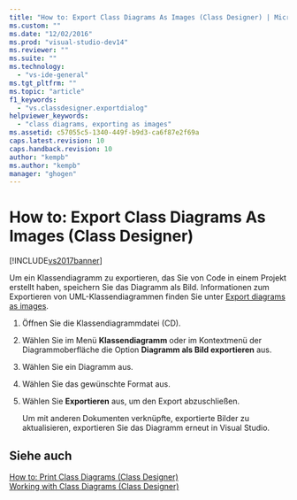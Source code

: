 ```yaml
---
title: "How to: Export Class Diagrams As Images (Class Designer) | Microsoft Docs"
ms.custom: ""
ms.date: "12/02/2016"
ms.prod: "visual-studio-dev14"
ms.reviewer: ""
ms.suite: ""
ms.technology: 
  - "vs-ide-general"
ms.tgt_pltfrm: ""
ms.topic: "article"
f1_keywords: 
  - "vs.classdesigner.exportdialog"
helpviewer_keywords: 
  - "class diagrams, exporting as images"
ms.assetid: c57055c5-1340-449f-b9d3-ca6f87e2f69a
caps.latest.revision: 10
caps.handback.revision: 10
author: "kempb"
ms.author: "kempb"
manager: "ghogen"
---
```

# How to: Export Class Diagrams As Images (Class Designer)
[!INCLUDE[vs2017banner](../code-quality/includes/vs2017banner.md)]

Um ein Klassendiagramm zu exportieren, das Sie von Code in einem Projekt erstellt haben, speichern Sie das Diagramm als Bild.  Informationen zum Exportieren von UML\-Klassendiagrammen finden Sie unter [Export diagrams as images](../modeling/export-diagrams-as-images.md).  
  
1.  Öffnen Sie die Klassendiagrammdatei \(CD\).  
  
2.  Wählen Sie im Menü **Klassendiagramm** oder im Kontextmenü der Diagrammoberfläche die Option **Diagramm als Bild exportieren** aus.  
  
3.  Wählen Sie ein Diagramm aus.  
  
4.  Wählen Sie das gewünschte Format aus.  
  
5.  Wählen Sie **Exportieren** aus, um den Export abzuschließen.  
  
     Um mit anderen Dokumenten verknüpfte, exportierte Bilder zu aktualisieren, exportieren Sie das Diagramm erneut in Visual Studio.  
  
## Siehe auch  
 [How to: Print Class Diagrams \(Class Designer\)](../ide/how-to-print-class-diagrams-class-designer.md)   
 [Working with Class Diagrams \(Class Designer\)](../ide/working-with-class-diagrams-class-designer.md)